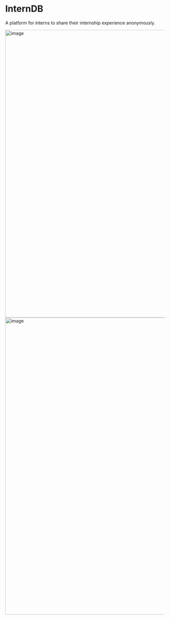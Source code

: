 # InternDB

A platform for interns to share their internship experience anonymously.

<img width="910" alt="image" src="https://github.com/ryanmckim/InternDB/assets/72713726/6d030494-90c8-4c4b-954d-0dcb6813aa66">


<img width="940" alt="image" src="https://github.com/ryanmckim/InternDB/assets/72713726/ccba6b7e-b9af-492e-8854-066106cd5da2">
